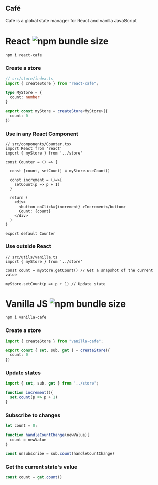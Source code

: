 ## Café

Café is a global state manager for React and vanilla JavaScript

# React ![npm bundle size](https://img.shields.io/bundlephobia/minzip/react-cafe)

```bash
npm i react-cafe
```

### Create a store
```ts
// src/store/index.ts
import { createStore } from "react-cafe";

type MyStore = {
  count: number
}

export const myStore = createStore<MyStore>({
  count: 0
})
```

### Use in any React Component
```tsx
// src/components/Counter.tsx
import React from 'react'
import { myStore } from '../store'

const Counter = () => {

  const [count, setCount] = myStore.useCount()

  const increment = ()=>{
    setCount(p => p + 1)
  }

  return (
    <div>
      <button onClick={increment} >Increment</button>
      Count: {count}
    </div>
  )
}

export default Counter
```
### Use outside React
```tsx
// src/utils/vanilla.ts
import { myStore } from '../store'

const count = myStore.getCount() // Get a snapshot of the current value

myStore.setCount(p => p + 1) // Update state

```

# Vanilla JS ![npm bundle size](https://img.shields.io/bundlephobia/minzip/vanilla-cafe)

```bash
npm i vanilla-cafe
```
### Create a store
```ts
import { createStore } from "vanilla-cafe";

export const { set, sub, get } = createStore({
  count: 0
})
```
### Update states
```ts
import { set, sub, get } from '../store';

function increment(){
  set.count(p => p + 1)
}
```
### Subscribe to changes
```ts
let count = 0;

function handleCountChange(newValue){
  count = newValue
}

const unsubscribe = sub.count(handleCountChange)
```
### Get the current state's value
```ts
const count = get.count()
```
